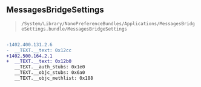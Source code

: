## MessagesBridgeSettings

> `/System/Library/NanoPreferenceBundles/Applications/MessagesBridgeSettings.bundle/MessagesBridgeSettings`

```diff

-1402.400.131.2.6
-  __TEXT.__text: 0x12cc
+1402.500.164.2.1
+  __TEXT.__text: 0x12b0
   __TEXT.__auth_stubs: 0x1e0
   __TEXT.__objc_stubs: 0x6a0
   __TEXT.__objc_methlist: 0x188

```
